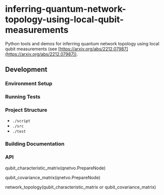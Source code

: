 # inferring-quantum-network-topology-using-local-qubit-measurements
Python tools and demos for inferring quantum network topology using local qubit measurements (see [https://arxiv.org/abs/2212.07987](https://arxiv.org/abs/2212.07987)).

## Development


### Environment Setup


### Running Tests



### Project Structure

* `./script`
* `./src`
* `./test`


### Building Documentation



### API

qubit_characteristic_matrix(qnetvo.PrepareNode)

qubit_covariance_matrix(qnetvo.PrepareNode)

network_topology(qubit_characteristic_matrix or qubit_covariance_matrix) 





